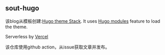 ## sout-hugo

该blog从模板创建:[Hugo theme Stack](https://github.com/CaiJimmy/hugo-theme-stack). It uses [Hugo modules](https://gohugo.io/hugo-modules/) feature to load the theme.

Serverless by [Vercel](vercel.com)

该仓库使用github action，从issue获取文章并发布。
